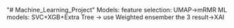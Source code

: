 "# Machine_Learning_Project" 
Models:
feature selection: UMAP->mRMR
ML models: SVC+XGB+Extra Tree -> use Weighted ensember the 3 result->XAI




